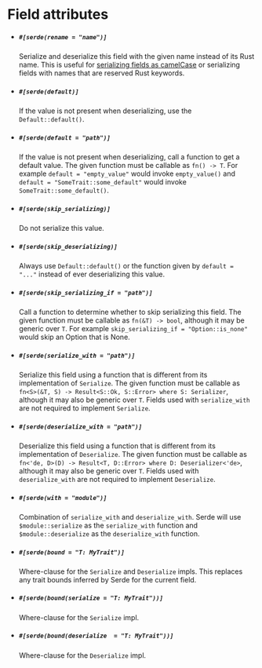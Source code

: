 # Field attributes

- ##### `#[serde(rename = "name")]`

  Serialize and deserialize this field with the given name instead of its Rust
  name. This is useful for [serializing fields as camelCase](attr-rename.md) or
  serializing fields with names that are reserved Rust keywords.

- ##### `#[serde(default)]`

  If the value is not present when deserializing, use the `Default::default()`.

- ##### `#[serde(default = "path")]`

  If the value is not present when deserializing, call a function to get a
  default value. The given function must be callable as `fn() -> T`. For example
  `default = "empty_value"` would invoke `empty_value()` and `default =
  "SomeTrait::some_default"` would invoke `SomeTrait::some_default()`.

- ##### `#[serde(skip_serializing)]`

  Do not serialize this value.

- ##### `#[serde(skip_deserializing)]`

  Always use `Default::default()` or the function given by `default = "..."`
  instead of ever deserializing this value.

- ##### `#[serde(skip_serializing_if = "path")]`

  Call a function to determine whether to skip serializing this field. The given
  function must be callable as `fn(&T) -> bool`, although it may be generic over
  `T`. For example `skip_serializing_if = "Option::is_none"` would skip an
  Option that is None.

- ##### `#[serde(serialize_with = "path")]`

  Serialize this field using a function that is different from its
  implementation of `Serialize`. The given function must be callable as
  `fn<S>(&T, S) -> Result<S::Ok, S::Error> where S: Serializer`, although it
  may also be generic over `T`. Fields used with `serialize_with` are not
  required to implement `Serialize`.

- ##### `#[serde(deserialize_with = "path")]`

  Deserialize this field using a function that is different from its
  implementation of `Deserialize`. The given function must be callable as
  `fn<'de, D>(D) -> Result<T, D::Error> where D: Deserializer<'de>`, although it
  may also be generic over `T`. Fields used with `deserialize_with` are not
  required to implement `Deserialize`.

- ##### `#[serde(with = "module")]`

  Combination of `serialize_with` and `deserialize_with`. Serde will use
  `$module::serialize` as the `serialize_with` function and
  `$module::deserialize` as the `deserialize_with` function.

- ##### `#[serde(bound = "T: MyTrait")]`

  Where-clause for the `Serialize` and `Deserialize` impls. This replaces any
  trait bounds inferred by Serde for the current field.

- ##### `#[serde(bound(serialize = "T: MyTrait"))]`

  Where-clause for the `Serialize` impl.

- ##### `#[serde(bound(deserialize  = "T: MyTrait"))]`

  Where-clause for the `Deserialize` impl.
